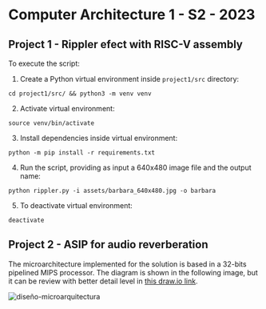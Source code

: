 # Computer Architecture 1 - S2 - 2023
## Project 1 - Rippler efect with RISC-V assembly

To execute the script:

1. Create a Python virtual environment inside `project1/src` directory:
```
cd project1/src/ && python3 -m venv venv
```
2. Activate virtual environment:
```
source venv/bin/activate
```
3. Install dependencies inside virtual environment:
```
python -m pip install -r requirements.txt
```
4. Run the script, providing as input a 640x480 image file and the output name:
```
python rippler.py -i assets/barbara_640x480.jpg -o barbara
```
5. To deactivate virtual environment:
```
deactivate
```

## Project 2 - ASIP for audio reverberation

The microarchitecture implemented for the solution is based in a 32-bits pipelined MIPS processor. The diagram is shown in the following image, but it can be review with better detail level in [this draw.io link](https://viewer.diagrams.net/?tags=%7B%7D&highlight=0000ff&layers=1&nav=1&title=dise%C3%B1o-microarquitectura.drawio#R7V1Zd9o61%2F41Xev9LsKSZA32ZSbaTM3UDKc3WQwmoSWQApn66z87WIAlGxmswZD24pxgwICk%2Fexnz1%2B83ce3r8PG08PJoB32viDQfvvi7X1BCLLAi%2F4XX3mfXEHA8ydX7ofddvKq2YXL7t8wuQiSq8%2FddjhKvXA8GPTG3af0xdag3w9b49S1xnA4eE2%2FrDPopT%2F1qXEfShcuW42efPWm2x4%2FTK76BMyufwu79w%2F8kyFInnls8BcnF0YPjfbgde6St%2F%2FF2x0OBuPJX49vu2EvXj2%2BLpP31XOenX6xYdgfF3nDyd7tGfZO2E98277ZP%2BnS1mt9CyffbfzOf3DYjn5%2F8nAwHD8M7gf9Rm9%2FdnVnOHjut8P4riB6NHvN8WDwFF2E0cVf4Xj8nmxm43k8iC49jB97ybPyN09%2BzGjwPGyFC74uPwGN4X04XvC65NTFv2XuA5J1%2BRoOHsPx8D16wTDsNcbdl%2FReN5Ijcz993WxVoz%2BShV1ikcnkvi%2BN3nPySWe7met%2B3GhG8pNaq0ave9%2BP%2Fm5FaxUOowsv4XDcjc7ndvLEY7fdnmxLOOr%2BbTQ%2F7hdvzNOg2x9%2F%2FBSy84XsZa77ojORSFRyx9k5jr9A%2BLZwWZNnt0ANEJasagIAyc4UXvjk5mfxj5m7M%2FSy7spvMOh0RtH5EPdt%2Bg0LbWXzeXjXH19fo9er5vtVc7%2F398%2F19HPtCkzYb2%2FHWBY97A%2F64eRKvRt%2F9Y9bjiKBGPNXtHqN0ajb4peTl83kThCKEoJYQp6ytxV6JLWtmAS1YP5f%2BoYTGEjuYWCvcYbc3t0Mu%2BNwv%2B9CfjuD%2Fnh30BsMPz7R63RA9G%2B6r5Jc5ovw%2FI4vOOa5gg1qDAS0nCRrldVFykKAXXAR3kub9%2FoQberlU%2BPjzL9GVKagwiqOhZCvfXK0CecJrzNW4SWXHtKEorxWyt5jIC2DFSiLvvtt9OBDOWB%2B5b%2F4jjWPUH5h7y35jMmj9%2FlHZ%2BGwG61BLE57QC%2BueTLByFw8ZgT%2FsHhIOB7aQjxZZA76o%2FHwuTXuDpxAngFoA9lbN4U2MDVRVt3Nd05SDLCSRac2b9toL1qQneYw%2Bus%2B%2FuskfBwkADK%2FnWnZNg%2BJqAAkTuHPDiY6MYc0sbvwrTvmwApwcmGCqxD6yeMZrMYP3uceiKCaAmoI00CNA2YPqLPFWAbqfNHQDtQRU60hMPcvzVsJojWICkG3fGuclgpPPOyTpZFuFB2QxvvcyxIszf8J4uegYOH3goHweg8s9Xquy2biOfnGWhUYzeZ8m6C38EIsjYSUET8op7fMm8%2FECb7OASOGKWAMvBVw0aotrh%2B6iCDHAajRVbHKj3XN3D8q3RoIt85BL20AIMl%2FtkpfO%2FEnCtbKIkAuJ%2F1T1xo2QFsX6fC5zYoYauMxZpr95ujpYx1BiUs70taPHhpP8Z%2BjcdhvdXv%2FG%2F%2B8vfg1OHjd37%2BJfsHTn%2Bg9zfPR2R%2F62oRn739OL9H38WX75dprBt7g6%2B4IHICDw4PL3y32%2BO2gCfd2WzHwjO6PLsEhItvgx%2BWv%2BimlLz%2FQ%2BPnovds6hhTv376%2BvF6%2B3Hy9Rbt%2F%2FnZxr1u%2F2r1q4JvH6%2BZ5xMnrr4%2Bdp27Y%2BHp9Pvh1%2Fn7fPLrH%2BPX44YLSRvR9vo0b8cKj%2Bi7879qPFHr9%2FvX44vv38W2b%2Bu9nze36n9Hvy%2F5B82wYBuT0Jz36%2BnLZOGbfz314evH9cPT8tn8%2Feot2vB76p99AM%2FqjcXLauW5fnaLB3rZ%2F2K73jun2f%2BPgv5Pb4XM4Ouzf%2Fr2JP%2FEh3tVB47V%2FPToKwt2PBa2%2FvjXOyOjo5gDUz77enPx4OX15C%2F78BWfR0z9%2FdE7%2FjjrsPHrd6Di6UL8%2Bbja%2BHb1%2Bu%2F999u3%2Bee%2FxZuS%2FtM7R9W305On3g6vm%2FxU1NTKEqQBYzoBKIDuyqUEyLA3flKHhr7GhoZHFG3Kj4DQdn26tJTdKIOHaQf1g73N4jn2FniKEsfTmaNFaKHXPLSFQYFCFuWa0EHAKyxktckVpR%2BPh4Hc4d8ziQ9bpuCS7XuDVQJA6GyzmrALFKcp3MRLiUVi8tVWyC2W2e1C%2Fq%2FeeRw8VABnQbEJIzfhwVWzY91kaEaAebozSBo4RD2%2FmL0ZucGYGDDOxn2FDKp4zdfpNcIgo%2FIO6SUSBmA3K8fyXPBREdGOTYkGbZR12WHSokZRDTfn6gALhZBpwwCEZkiJ8iA7DNohBYiNMcaREH0LTHEePZU6z7mkBepgb6JkLPwCWBhcIVPBiOvxQFHNgYAVzMCtm4djGHP69jGKOl%2BFHIjsoBp1oZTcGdXJs5ZllxQI%2Ftfh6LKsta0CDYeZO2QKa6hMYzwyYUC8ttAxXE0z498p7fd7vKPx6aAGsMPp3yBcecqyFpW%2Fa2fRtnE0i5xFFCg1uFnufCOACPQo9mGbaJX0H5hWnTzcRU%2FSHBajCUM9x18nsW3Qu0Wpa%2FPx7GQUN%2FpkZ7HtzQGMiYYtMfsTZq%2BAaLB2NT7%2FDIIg4MfPTMYN22Gk8fySrTq7zijtUIEihm6rop9lElE5DNFuMddPFVEN8vVRHqPgdwuvNoIzvSyhzsHcX5%2FbtbEiCj6%2By7xGl6bD2VkkDX7iNBYiRA%2BN8ByNVsePB2GPjb47SUO2oT%2Fz0jurRGdbyt5is%2BcWNM5%2FagwVLCXFCoiiskrwc%2Bgqr3Jr4scMcCfn6IHDtMM%2FI17eZESQcEg8KXk1duhelkw08GzE3nr2bAaubAKNQZbATAA1xb5J5WwtZRY5CbpuaBiRa%2FmVygIjoybOd9JPBhOPsws%2BQ9qMkVGbSfoI0qNvDAZqRTbG%2BwKCTTRiKhAmmLRZr7wwnDlNZtm927i7C%2B4%2FU4c0Wbqp0sTHMyomzBYvIbU8FwROPlKQ%2FySOGNQDJl3TFMM8zLp5GrF2%2BC5gLtCwQlLL0eG%2Bjamw3W2a7g9R2I5%2F%2B22419ZL9VxE2d0fxmkhNFiLFJyP2Ci0WSjlHiJiPRWTnyLQzTarFQmDKO4IcyUxFbJsC0mAqTzmgqeKFdLIYBAXDEdrSSmWvxfbx1enTZrMchbyCWmRepq0NvXFEflOUvoHB7GEnDfPWWU4pgwvkNLAtpnITvMOL3UhehoPehouqqgeeD1G6C6UeUfVw1k0tSKqcyHF4ET3O3exer%2Fs0CtU8RiWM5RgO935z%2BYAyw2FZBAcYIziOarvnwj%2Fe1BLg9N51%2BMduvYTtRCuSOJPNljnIhClOtIo2ajtCwE0JmiNlATkAadQtG%2B2xX8spm5HDkbR70YqOF%2BFoYsZ0IuNEuFR8g7OAO41EOhCapRUa5mmXcwhNMxDaMwXQnqzohuNPtP48DcfV%2Bk9Vryu3WS2lHqFCNVqxJTjpUyrIIKcPnFkFCbFAdX1gIbEBArmyb%2F%2F27hO4CRIRyZXpj6JYrcaHebXnyZaktInmPaKBkAqAC%2FbhpsbSxTx5PMT%2BbQVWhucuqVbG3MLI0e%2BT%2FZMqrExG9zC7KyNnXt7Ize7sL8y0X5qzhZED6FVYFux4WbBbl4QQpwTMdfNor2i8EWthWxKd8nMqj205dT3ZAr2M2ZAUxNx%2Fkw2jwn4%2FDZI0XZhkoWgGwGT1bRSd5PokyX0zFF9w7vk4cCxOHLeqIk6%2BZXHiv39OnH6Gw0H1xYk5FyfXbc0qnwxgSmRIOredWg4rYpnbxxpoIjabbNljVfMwArl%2FuLRDW9hSg517Cpj2M6mFVrDOF%2BZbsKIDt4z5PXHgnjukqUM8nNExdSjq9%2FTK4mCprSNIOuAHj4%2BQ3mVq9HWMu%2BGcwOucw9GnJfsYWpgvkl3zZqkdM6wBkM6r9Yj%2FxWFerZliStG94Yu5ohVpf8K%2FV97r836H2R5LGUXTmxfFJzloPcudCoRKrbWL4hPZbV9sLskmx5oDnN5Vn8mxfu6MtBJrJm48n1oVQm69x6T1vzn2Zp6U5QC53Kirxsnzsr26AqGkzy84C6S8sqJalZXk41r29cSGcpP9yhvYiZeoUtTWX7lBN93A8lJ0gALndHji1KmpeU3gSleXC5KKBIQy3lBADpru38ZVx3sjJ8atxTQbRYumj9G3IC3Lmno02eshkNGfMYOUbnACasCdTFzAeGLJPClNLlkhpdRJTZQdUuojXwHWG0NKcY2t2EBW9DwEFR3fYJqUBp4FUkozghNJV2u4OaSUKqvV1p6UBkjayIN%2BpJOeW%2BPuwMlYRevbuBUDLMgeQlZ2Hz1rgz7oSq6zYXuTKUpaNgPo2G9GZUs%2B6UEEdhqt3xntLgbD10a8ReCq35XNBtvRX8bSmiar6AjyAHkq1YUYWlGOvi7LQsUxWnCl8O%2BUSKZIJOINhLI55JfCBE8Z1eJns%2BIxY%2BaG5c9cKACJ%2B01WyhTM3m%2B2gfu9Esn2hf7pJHEY5JJ%2FcV5k%2BvWGSqmoG%2FhJjg6oBdBPwwXAS9ucFewsyiJmLdRXIhbUiHCjos1FqaC24nsFEEz%2FCbfNsTeXPcHT1CihjMPwiZSnDR0%2BP256Yd9EDhfYacwXBqRr6mYsoI49s43J9ve0pYjIIjO5YzUajVChGzTKKI%2Bz22iEOUmeLq7Y1b3ezXjqCC9w59yfxdx3NUDOCkWL99KEwmWddZ6NEXEsc77zZHLHJH0JnD61Bm0nzWr1wzVTZmubGboKg6ybWsBqR4WC61OPwczkVDIfL2j65gVB6lkhF8ZwrQa3b%2BZkvrP5zeaZKsuDBkFJYee7a0u6fZi5Zesh3dyU%2FBhvw7sVJ64I5rR7sSlIEGfWFBzLrO20IEnss%2Fv2rJ1W9xczfVALsOaJMhZk26238aMhDZ53N8JITFdyN1pU40V8ioZqKIS0VE%2FkeIaFmxWY3eY6ZoN4EqJqkpsxA9t9wV68XvMufE%2BZXpMvPsZ7fBat5SutMMu1nyOOc1vTO6oc0tFujB6mUhg%2FOGuMo%2F3rf1xBQPNkHb%2FoJkKSYxubjbawnCm6eV4SRhY%2FDzEr%2BIIpVNtwjhM5Jzee6Qd%2BbQYDS2RwYZ4LYXrzXCxkzWfUP3ymXYuIM4GZ3curu2e%2BHJ24fOh2xnJs4jiMr%2FJscEcdXIg44M6ToxBWO7gEUFo%2FeYFmHoCZfT%2B3LmndmqcolS3MlTq8uJpUmwU53iHFNvBrmufUTUV42URkaVa8ZR9DIMeAixXRVuLS9vGVdNZHD42n%2BM%2FROOy3ur3%2FjX%2FeXvwaHLzu799EK%2FT05wvaaZ6Pzv7Q1yY8e%2F9zeom%2Bjy%2FbL9deM%2FAGX3dH4AAcHB5c%2Fm6xx28HTbi324pJ5ej%2B6BIcIrINflz%2Bqp9S%2BvIDjZ%2BP3rutY0jx%2Fu3ry%2Bvly83XW7T7528X97r1q92rBr55vG6eR%2FhVf33sPHXDxtfr88Gv8%2Ff75tE9xq%2FHDxeUNqLv823ciDcW1Xfhf9d%2BxL3q96%2FHF9%2B%2Fj2%2Fb1H8%2Fa27X%2F4x%2BX%2FYPmmfDMCCnP%2BnR15fLxjH7fu7D04vvh6Pnt%2F370Vt0Xuuhf%2FoNNKM%2FGiennev21Ska7G37h%2B1675hu%2FzcO%2Fju5HT6Ho8P%2B7d%2Bb%2BBMf4lMzaLz2r0dHQRgPLY6%2F7VvjjIyObg5A%2FezrzcmPl9OXt%2BDPX3AWPf3zR%2Bf076jDzqPXjY6jC%2FXr42bj29Hrt%2FvfZ9%2Fun%2Fceb0b%2BS%2BscXd9GT55%2BP7hq%2Fp8VYIae4K7DGYMoYGbDGWIq5TBw1F1rmoHGoNCrjq3WcMaKSygo3II7J0e7bMwPCykatntyBXJsN0K4TzHrJ1gc5%2F2oA%2BTeoOpy2UDmsh8qquIjfKDH0q3MaZABnSADOsXR2%2FqQ032bTw%2BnoRN7hgvr1n5GARAcNQwtTqBRvcGMayfIrLY%2BcNhMLIbZ5EzChfUsq8Or0tvDTGTRbKUTKe0VqmW2wYgLDsHG1BsqtjSuDwBE555acN8BJ3x5UcBGS%2BaERhWQNEPQz30hFQ5LwYpofXsvB0STkrZtV5hsa9SMMseReJpKTKktBJ427ahSfBtCMehfsCWtMZoLUcVTyAsAUmI6qOOVwGk1IAycdqLjaXCFajWndgiUOgYjf7USwgpqsqIHx1A%2FkbiqK4UGxBf8gMZVXpbzvWoYSahcuG0XI0EFm5tDhEnVlskJvhknz7MKVgLnC6A%2FXIJwMYyaTTtO5NcEF8e1tDlOxD4TRcunsu4lerVNt7cDsjWeMHt5ZNqGMXvlLOU1ZPY8SuGseRplKS7lMWMgoF%2B0KQoWlBkRGI%2FXnj3LCgmq%2FCksIOJ9rTIbxEelVyPDkykzV2aHy%2FNShwt7Titbph1y1NZVXgTNjnWFPDcBm9nGpZujQOAtvW9WgtzJjhpAFjFLlggqQVNLQ0jFYayKRtuqN5iJ8qCMSaQn%2BydxV92kj9YmMw%2BUVzUz60Y47biqt8sFtlZMOZ3WWo0W2cq8mlknnokLZ4pVRNHJyTVWrYH24d37BGE%2FCR8vwkZ7w2Ud52iUWSSQkpLCbcGs4GfN7eRoSHNaMSlr4IzNjoY8o98uzhWoeppjX2mTLO5065Q1m7HeiNDwhRY0q5alWAgKWeG84UQexZLeAEG6g5j8U2DJN1AbzW5iyBRB4Wbn7oPARUTOFa4nMhOYcRrBnHDHXI0Pb8jIqRvSQ90y%2BaAN6M%2FodTvb5e4o3jQHW21%2Fb7fizgdCYKHyIx%2BnhsS6OXtSKosCvwIqqwjVhqikcitJteU8nUhYt4%2BvLsLRc89J%2FqR%2BQU3O9CJBBZBX3umptOSuWluoixxPQ162Cn%2BObGKcEl1vBfv5U4ouceMwWaVbeZ6XBShOiSW%2FiL0dX82AQEI2J6YWEusR9zKkVcNJ%2BDgeOGTrlrwwZLEXJtIYGJK0xtDVWNgZby9Qem7eZTMr6qyQy8bx6IElKXEBX8%2F8CJdIkjqdkLZaWYDb6dAAkOkzN8keIN0QjIpCcOAEgcVqZKKYzCW9AQLFOwgo%2BQaSFP8bduHIs4a4cb%2FXiAvfN9KHoxoGFlCaDr%2BVdOHYQHs5oOp6I%2B3vXOyhgV46a0dTBpdFvY3Uett2Qu2sNcs05dEvpMUN1mY4MZc2NaFWf8YLolA4MSh9j8JJstGdamkWTaiQPWM6SRbJXHr%2FNnarXQ5brnSkpSxZpIpfr2OWbAakWm9dmrYCkgFQDvsXTCs5zHd4KYn8cmHOzvPow8u9ITQH5filZjQHEi%2Bzer9sU%2FXUPbewPYEsUEW0ZJ88pTyvbJAXF7rVyy7tdMqL0D27x8fyWe3ThD%2BegiDeSVeGq%2FiVqY22JBEJca4xsNDyhqCVuoXZbZi8RAWyntzr5c%2BT2FcMKPriSG%2BgFjKmIZIju5HWu9u560yqtaIt3RDltzi4G7fNw1p1nw315mhw1DRMB2AaOybmglu6WdRHrKeh4PK4IBZGYEUndPENONl1w7ggp2dFuLC9SWx4cZ1mpBqpD9L%2BWj1s2J7Pj7vOJP%2FCgrQdm9RjNhmb97lYiXpohI%2FAHq0oOU5jrepg7GRoeIXNI1zWO1ly82S%2FX7Mffoqer1CdMsE1uN5E5%2FRNBaexSQwukC%2FB25fH668KuwwH42gZBvEGbwVg0R4tUQCDxbBywWwKsfBPn4g4KiafKy0WasLB8tUt80RZZMq%2BFygwszqqzjMUy8FiDo84UEGXb4cIpjVO5nnkcm7xDUiRZSH%2FlPQbDJF0Tzbef4bDwV2n13CSeWdAXXhKn7WH%2BQAgrjAqXz0BvQJNwMbDbqN%2F%2F7HyLlSCWPvl8fjInEpAGSpBbFqkUSXISUXyIS%2FaW70xeooOZPSg032LNYamNfNqQiEPJDW5RxjPFEwNpDCnSuUcHnnddAdBMvO%2FC6Z%2FTxr%2FC6bhap4lK4aHV3Ssaa4mtRSWEZsfYrGWtXBYBohNVQtOzSjdXp53by3cXh4pRxHyUMLKb4DMhq6XHXL7t3c7w0a%2FteEz4WHe2K9ZrgiuvsrHsi9O76Asua%2Fev6lYn3QqFhRCBlS25rPUjLmsSuIkzK1RxZf3GBa0NJnldsS4gHvKep9dL0hbdJ7rNrvYSTeWVKB1Sn8T%2FxF17T%2BCuLADKa9ZUemeueJY6oIdc%2FVJj2zHV3mOLQR88O60fKiYZjA2yBbiIka9pQw9qzPhC0hNToKCLWORps2c1XP4xDtBUzl80gdZmRqf0RzjY7aYw%2BFiuVixuhGGVQNrGOUxm%2FXxw2K3CVRbcgYVIMqeGKYHDvp21fryUi54prl2yscfsY0ZtoEKmf6as91sJrmGeKByytAApvEAVR4OSAb3sAsHcNKKfI7nQ%2Fc8v3BDWNdpNQWiara4pLK1kVam6DSs4IkZrQVnjUg38sVuCKJBr4knil9YlYHriWGTJV9PbFSSELnUaXOUDVG2VkAsXRdcfWXDnHBPnYqBlO3%2FnSM%2FVPCJEsteHVLAJ2HdJyo6iqHsubHrE6WOfKKa%2ByEAlG4s6JOqDhGhhryoSIiYb%2FlCKoppeaOyvB0%2BPz650F0Wo9pU2fJZ7Pisp%2FxkCwpvManjKtZNZR3EEQsVz1uBX7McFEzSY0WBrPeeR5uea8KU5QkR0xb6GeiSy%2FRdkTUp5eaQgRIFXdmonsB%2BZo2anFUocIOjGhVYMweDywosWthlUdp2KLl58oyJGOE%2BRwkWWyxscbWKn3bdloU4GyBmrs5KW5WVqNmn%2BQrOQIw6CoCpjDgrYJUzLk%2B7PQUBts3guOkwJw0H9YO9u84noHBUFZkKsGZ44wwOpSmcPTuLyikI8iavXBqjEseS1A6IMykhzKqZwTIu8msG%2BIGjXt5VwEVmyK3r%2BSIuir3Yjdu1cozk09TdM2UIxRQqwsy72vA%2BGS0YNIuKGImoiDIrCa2iou%2FY5E2H2Feb%2BbW4BlErjmaUBZ7s3Z5h74T9xLftm%2F2TLm291re0lBYsP9JbGGzJFP3pxNdvQUVRvAT3y72eWAmbc8xLhc27fRfKwADo%2B4tRJm5s72v2ZlrAdV%2FO8%2Fk8exYraqY3MGRjy9Y5WGyJdhtyR1DPsu%2FBl2nX%2Fu3d4cXn4Nm%2BKqzrBzAtvqjy0ssKuBesJ8SIWULOiwSZ7HOTz7qp9NOsnhkBWKlnhuUypzzcs9WqPKcf6%2FJlTuKBDAQ7TFeVE%2Fazv3F%2BwwppUDxb7pcIbzBFxeUw9Fl0K%2FBruCHMbgIQC1QDwzyLt8LKgNdmu2xZLwCdj71VgE4ne%2FNpUbzT048%2Bo5OAYJ8HoBj%2B6DoY0wEKad73MSvuIrzvjuKF3wxBDlSCjFFAKy%2FIvpwD4Z7VQUFX%2BTzN2Bmt893jHRBGdHgecox3PEVeDXd%2BztwFS4k%2BgZwWEoHScFOqsn0VEnkMozSXK4dLyY3FCn6TfMNJDrFGWaGG4qkiVAa2u58EKFO22hsiW8HiVOBItihJd%2FvU1aocZ97Vhqw5HmEuD5TxsWNN5xUm9pPmPtbjeGJ3A6U7QHoDtBFo494QV94xSASjEXsrHa0C3rFOt9eb8zZ3OiFttbLiCJ0ODQCZPnOTUFyk2cOWdzBtNRIKRG9SsKqLTUytLKrylhcq4Tt7ngUZQVju1Hyyf3J3ETba8bT1085J%2BOgWoAU7hBm1Q7RTJjQdazXLMaghFkz%2FsUKnST4uYkgnvi%2BY%2B1esc5Y%2BrJUjcPH5kbvSRedpkFhZ2VY%2FsGP1%2B2KHhYyOpdOKn1SukwglGi3HIjm1mhXWCsrFb4V5yiU%2BeaWUizOVwQSKQlZuVC62iKSmNIb4lSFQtaWCpd9BPdUbcn69WTXGC4yrUvU7K%2FaPuO6X%2BWRAgPjj4sX%2BzrQXFDPkAt4Tfml9Fd2pxot8%2Bc0YqNE5VehbVVkxtoloW59MoO3272XFddXvyi48685qRDxxDYupLWPeagRc9sD68FULDcyY4ZGOSvMnOVruzB8Bg3191k%2FBxjjLWz9iX2WAFBkDSPEOQ5oGZDZZ3BTvfiLMixIGpvENTR5I6y5HBDPw6R9Z0FBtRUSyIGj0wmTBI%2BkzNtVytrgBL2iRuYE882Rdk0lVRZLSbsaqFniMxQPB%2BTxDA3wCyq6EZO23P8vay7Tb1to7mZqSYnNEGDsRYMPtqQvkTxkCTCp0Hw2YYF0ZhznZ4RR7fzcwgSo52QuIDQVMrH8sR2ymJfqZd7XBc1xMYZwFVgPfT0uyHxjOIaq8YUZFc0q0ygsbZmJvzkB0V%2BoyzMSvDEEyvymfvEm53%2Bl3mHIByobZxmKZqt2ID%2Fy0m0hTmog47MQalGUh19oU882PeGcp%2B44iurR9V740UD%2BRwVzVTEUeFIOjDPRgnuJWpkkRkv2ZNzt3EYR8QIkLCLFXS5gI2iJowThNk%2FSwJKFPmUVkWecy4c%2BILEgfsoi3Mo4ssmfjJHz8NNCiLFM2BC3OSIsjZ8q6QAtw664WoUUyxlZGlqJmnb6TJvtxIsri3PQRwSW953rBReXeMQQuYhDSHri4dO5sbnKzu5i9kP5L9eWfmXINgYBkfpBZPw%2BS%2FTzGD%2F6%2FJMnkaInZgCioBcViFupzKg1x03VOxW%2FtURvnlMd2qpE3rxwOqLUFi7pAMVmc1T32pkucBLe3TxReb%2FENQWDlkGXXGo9csD0DrM5T1UOyOFw8v%2Bx6%2FNw8Q8gCj%2FOyvI3S9tlobiUUREyba6gmBRhLLOXttaqSp6UR%2F5CHCwJgUllTAgBLboLcsiMOq52Ej5%2FBZ%2BWpRtBHDCgoBzk2MEbOZov2sBIgg52DjOMWetL4beKvlCUhWxMFGF2%2BcVIU65yZIoyX%2FCQniXnCPYraIXGSew0AqQxldt9FRSqmO1xhmeDF8Lt9fHURjp57m5J27imbylCU6cavMOpiJ5FFO%2FQF55QJlK2WRoKpjgr6BPRtmhyi%2BzzBf6yK0HkYpVFXU44kyW4Ib0NIK2J%2BIehVjRkRJ5157OAXQWbwC4h5LMT2JF1EZLL%2FCUawJad1AXYhXh%2BoNwAoiK095CJOvCOzWrV41tF8WgBbPOYmKytAlaqwBhIPfSHbGZmKtgVih2ym6MQgvgFZCc8R2V90OW70epWZAymYuHpBSOUuCjxuFZSuKhE69lkEHuYWeLyJx6TgeK1VcGetOQj0xYoNBxxETk75HJNgE%2BFYgAB%2BQDUhgBB3NynxbvpR51IN9E%2FkF5MQaI2EYEWXDukNUMFa8n6KWdbC3UyfcHh1It2LSAvlQRLdlbEg87Y2EA1J%2By3t8uih8RT%2F%2BRZvgo3eToHoPMiYL0WzXEAsf%2BXLuYCovCpWgR8AlAJ%2ByNBC5F%2FQY0VfVnx1Gq74gvNhy%2FNqiBGfIkAjnkHIqv1XIhCuIS8vJPbxMXiu12ixyJs%2BsJZ9tvu3cUZC3LV2w8Ga5jCIWUIC5ctTFp3FtpUG4ZhT4rWslKmQ%2FENvdYFffCfjMp05wXNj2qpRZe2bD1B6B5AeKbbHqaibcreELGzJbCGCwsV24kZyAoFE0hpDGHos8CDwMJ%2FMszxAsKDG6EzlI%2BFDkC89Zw065OK3yHLbmBxoqqpsYwExY55ZzIKm%2Fj8CoIEA8KBAaf2PcC1GC59bE%2BKYAuMyLWdlxjK9MXRA1cCHUSrMedIk0wKtMyjSvEmhGzqQ7qOqcBgXFeAiLl5qRtSR2CB5C6Ga783%2BoYLGvr79la3ws91Jzfl%2B34WcWozzMpUVjgLfiE4W%2BuJabJrMnJjo6yiZqBbM%2FWOMtwGxJpiyKf0Ry%2FgkoqmytOFUM5WVRcEras%2FSZk4t7bRqVaR9raUABzUQEOT5yX9ZMVatb3tlg%2FbzpFAxlbkLGDTSp1dUrfaYMpVrfD72O7pUjaEzkncYJ%2BRGOSsN4PxtKBea5ElO%2FzwGS3oM0sdcLB9YwmMg3ijlMbDsL2CyCJ0%2BtQZtJxU7JlBR2QjBlMPAXpYZb37vKNlgGYeB8TwDnbSJ5TibdEcatqA4l8I0UfLlrK3D58enCjAkkykATJWvRbCnKQXAXYIWkzOI97qjVmPYlifzHfQjeXxujbsD2bi1z5WY6PgJUDGyZG5CH1fV%2F5C1SpHZLUhWTteQDpl4K9OEy0eSfDb70b71o%2F3rbTgA%2B4shQCcAe%2FYcvL6Tct9%2FIKECCU8fSIi3Mg4Scinyr%2BEnwQhVOfJ6YoRTx%2FM%2FjJi8IQhEwaaCu6UoRiDgiUEM8VbGMSIje6teGU%2B3UYhQebq1QYRIDk0ihJtErn8IoUAILNykBEKItzKOEJm5YJ8CIVRpYpVCiOjhcDAYz7982Hh6OBm04%2B3Y%2F38%3D).

![diseño-microarquitectura](https://github.com/LuisPeMoraRod/lmorales_computer_architecture_1_2023_s2/assets/56405004/d1bc2f1f-a82c-49c2-bda2-8d8ffb7d1261)


